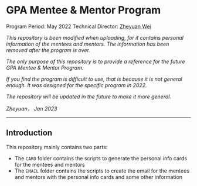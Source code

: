 # GPA Mentee & Mentor Program

Program Period: May 2022
Technical Director: [Zheyuan Wei](https://github.com/JANERUBBISHTOEAT)

*This repository is been modified when uploading, for it contains personal information of the mentees and mentors. The information has been removed after the program is over.*

*The only purpose of this repository is to provide a reference for the future GPA Mentee & Mentor Program.*

*If you find the program is difficult to use, that is because it is not general enough. It was designed for the specific program in 2022.*

*The repository will be updated in the future to make it more general.*

*Zheyuan，*
*Jan 2023*

---

## Introduction

This repository mainly contains two parts:

- The `CARD` folder contains the scripts to generate the personal info cards for the mentees and mentors
- The `EMAIL` folder contains the scripts to create the email for the mentees and mentors with the personal info cards and some other information
